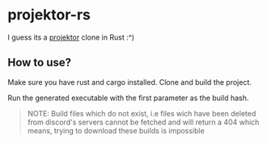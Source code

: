 # projektor-rs

I guess its a [projektor](https://gitlab.com/derpystuff/projektor/) clone
in Rust :^)

## How to use?

Make sure you have rust and cargo installed.
Clone and build the project.

Run the generated executable with the first parameter as the build hash.

> NOTE: Build files which do not exist, i.e files wich have been deleted
> from discord's servers cannot be fetched and will return a 404
> which means, trying to download these builds is impossible
